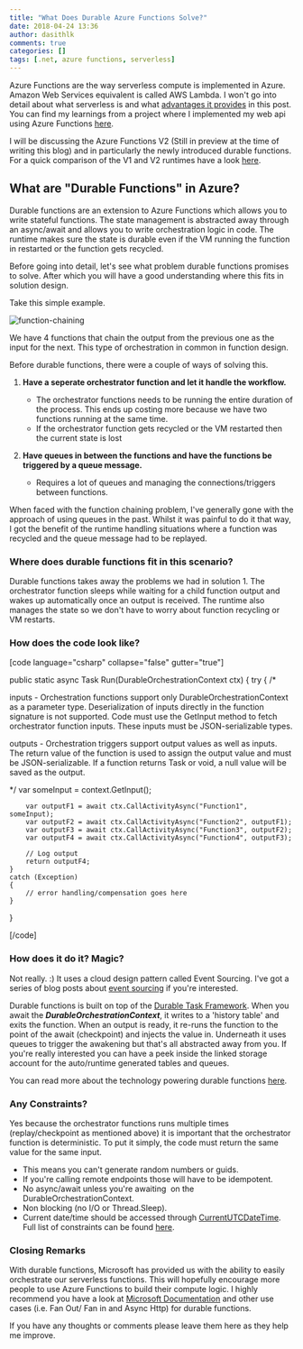 ```yaml
---
title: "What Does Durable Azure Functions Solve?"
date: 2018-04-24 13:36
author: dasithlk
comments: true
categories: []
tags: [.net, azure functions, serverless]
---
```

Azure Functions are the way serverless compute is implemented in Azure. Amazon Web Services equivalent is called AWS Lambda. I won't go into detail about what serverless is and what <a href="https://azure.microsoft.com/en-gb/overview/serverless-computing/" target="_blank" rel="noopener">advantages it provides</a> in this post. You can find my learnings from a project where I implemented my web api using Azure Functions <a href="http://dasith.me/2018/01/20/using-azure-functions-httptrigger-as-web-api/" target="_blank" rel="noopener">here</a>.

I will be discussing the Azure Functions V2 (Still in preview at the time of writing this blog) and in particularly the newly introduced durable functions. For a quick comparison of the V1 and V2 runtimes have a look <a href="https://docs.microsoft.com/en-us/azure/azure-functions/functions-versions" target="_blank" rel="noopener">here</a>.


## What are "Durable Functions" in Azure?


Durable functions are an extension to Azure Functions which allows you to write stateful functions. The state management is abstracted away through an async/await and allows you to write orchestration logic in code. The runtime makes sure the state is durable even if the VM running the function in restarted or the function gets recycled.

Before going into detail, let's see what problem durable functions promises to solve. After which you will have a good understanding where this fits in solution design.

Take this simple example.

![function-chaining](https://gossipprotocol.files.wordpress.com/2018/04/function-chaining.png)

We have 4 functions that chain the output from the previous one as the input for the next. This type of orchestration in common in function design.

Before durable functions, there were a couple of ways of solving this.


1.  **Have a seperate orchestrator function and let it handle the workflow.**


    *   The orchestrator functions needs to be running the entire duration of the process. This ends up costing more because we have two functions running at the same time.
    *   If the orchestrator function gets recycled or the VM restarted then the current state is lost

2.  **Have queues in between the functions and have the functions be triggered by a queue message.**


    *   Requires a lot of queues and managing the connections/triggers between functions.

When faced with the function chaining problem, I've generally gone with the approach of using queues in the past. Whilst it was painful to do it that way, I got the benefit of the runtime handling situations where a function was recycled and the queue message had to be replayed.


### Where does durable functions fit in this scenario?


Durable functions takes away the problems we had in solution 1. The orchestrator function sleeps while waiting for a child function output and wakes up automatically once an output is received. The runtime also manages the state so we don't have to worry about function recycling or VM restarts.


### How does the code look like?


[code language="csharp" collapse="false" gutter="true"]

public static async Task Run(DurableOrchestrationContext ctx)
{
    try
    {
/* 

inputs - Orchestration functions support only DurableOrchestrationContext as a
parameter type. Deserialization of inputs directly in the function signature is
not supported. Code must use the GetInput method to fetch orchestrator
function inputs. These inputs must be JSON-serializable types.

outputs - Orchestration triggers support output values as well as inputs. The
return value of the function is used to assign the output value and must be
JSON-serializable. If a function returns Task or void, a null value will be
saved as the output.

*/
        var someInput = context.GetInput();

        var outputF1 = await ctx.CallActivityAsync("Function1", someInput);
        var outputF2 = await ctx.CallActivityAsync("Function2", outputF1);
        var outputF3 = await ctx.CallActivityAsync("Function3", outputF2);
        var outputF4 = await ctx.CallActivityAsync("Function4", outputF3);

        // Log output
        return outputF4;
    }
    catch (Exception)
    {
        // error handling/compensation goes here
    }
}

[/code]


### How does it do it? Magic?


Not really. :) It uses a cloud design pattern called Event Sourcing. I've got a series of blog posts about <a href="http://dasith.me/2016/12/02/event-sourcing-examined-part-1-of-3/" target="_blank" rel="noopener">event sourcing</a> if you're interested.

Durable functions is built on top of the <a href="https://github.com/Azure/durabletask" target="_blank" rel="noopener">Durable Task Framework</a>. When you await the ***DurableOrchestrationContext***, it writes to a 'history table' and exits the function. When an output is ready, it re-runs the function to the point of the await (checkpoint) and injects the value in. Underneath it uses queues to trigger the awakening but that's all abstracted away from you. If you're really interested you can have a peek inside the linked storage account for the auto/runtime generated tables and queues.

You can read more about the technology powering durable functions <a href="https://docs.microsoft.com/en-us/azure/azure-functions/durable-functions-overview#the-technology" target="_blank" rel="noopener">here</a>.


### Any Constraints?


Yes because the orchestrator functions runs multiple times (replay/checkpoint as mentioned above) it is important that the orchestrator function is deterministic. To put it simply, the code must return the same value for the same input.


*   This means you can't generate random numbers or guids.
*   If you're calling remote endpoints those will have to be idempotent.
*   No async/await unless you're awaiting  on the DurableOrchestrationContext.
*   Non blocking (no I/O or Thread.Sleep).
*   Current date/time should be accessed through <a href="https://azure.github.io/azure-functions-durable-extension/api/Microsoft.Azure.WebJobs.DurableOrchestrationContext.html#Microsoft_Azure_WebJobs_DurableOrchestrationContext_CurrentUtcDateTime" target="_blank" rel="noopener">CurrentUTCDateTime</a>.
Full list of constraints can be found <a href="https://docs.microsoft.com/en-us/azure/azure-functions/durable-functions-checkpointing-and-replay#orchestrator-code-constraints" target="_blank" rel="noopener">here</a>.


### Closing Remarks


With durable functions, Microsoft has provided us with the ability to easily orchestrate our serverless functions. This will hopefully encourage more people to use Azure Functions to build their compute logic. I highly recommend you have a look at <a href="https://docs.microsoft.com/en-us/azure/azure-functions/durable-functions-overview" target="_blank" rel="noopener">Microsoft Documentation</a> and other use cases (i.e. Fan Out/ Fan in and Async Http) for durable functions.

If you have any thoughts or comments please leave them here as they help me improve.

